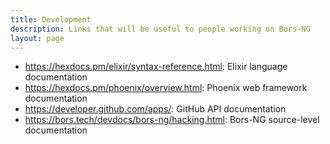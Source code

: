 ```yaml
---
title: Development
description: Links that will be useful to people working on Bors-NG
layout: page
---
```


* <https://hexdocs.pm/elixir/syntax-reference.html>: Elixir language documentation
* <https://hexdocs.pm/phoenix/overview.html>: Phoenix web framework documentation
* <https://developer.github.com/apps/>: GitHub API documentation
* <https://bors.tech/devdocs/bors-ng/hacking.html>: Bors-NG source-level documentation
